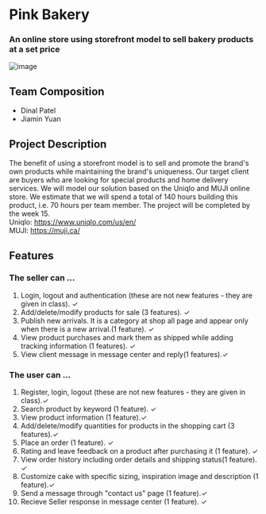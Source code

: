 # Pink Bakery
### An online store using storefront model to sell bakery products at a set price
![image](https://user-images.githubusercontent.com/82058058/213079812-566bd2ce-3bb3-4629-a87d-fb489a909d0d.png)

## Team Composition
* Dinal Patel
* Jiamin Yuan

## Project Description
The benefit of using a storefront model is to sell and promote the brand's own products while maintaining the brand's uniqueness. Our target client are buyers who are looking for special products and home delivery services. We will model our solution based on the Uniqlo and MUJI online store. We estimate that we will spend a total of 140 hours building this product, i.e. 70 hours per team member. The project will be completed by the week 15. 
<br>
Uniqlo: https://www.uniqlo.com/us/en/
<br>
MUJI: https://muji.ca/

## Features
### The seller can ...
1. Login, logout and authentication (these are not new features - they are given in class). ✓
2. Add/delete/modify products for sale (3 features). ✓
3. Publish new arrivals. It is a category at shop all page and appear only when there is a new arrival.(1 feature). ✓
4. View product purchases and mark them as shipped while adding tracking information (1 features). ✓
5. View client message in message center and reply(1 features).✓

### The user can ...
1. Register, login, logout (these are not new features - they are given in class).✓
2. Search product by keyword (1 feature). ✓
3. View product information (1 feature).✓
4. Add/delete/modify quantities for products in the shopping cart (3 features).✓
5. Place an order (1 feature). ✓
6. Rating and leave feedback on a product after purchasing it (1 feature). ✓
7. View order history including order details and shipping status(1 feature). ✓
8. Customize cake with specific sizing, inspiration image and description (1 feature).✓
9. Send a message through "contact us" page (1 feature).✓
10. Recieve Seller response in message center (1 feature). ✓
